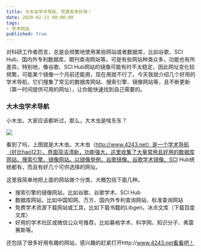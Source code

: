 ```yaml
---
title: 大木虫学术导航，究竟有多好用！
date: 2020-02-21 00:00:00
tags:
- 学术网站
published: true
---
```


对科研工作者而言，总是会频繁地使用某些网站或者数据库，比如谷歌、SCI Hub、国内外专利数据库、期刊查询网站等。可是有些网站种类众多，功能也有所差异。特别地，像谷歌、SCI Hub网站的镜像可能有时不太稳定，因此网址变化较频繁，可能某个镜像一个月前还能用，现在用就不行了。今天我就介绍几个好用的学术导航，它们搜集了常见的数据库网站、搜索引擎、镜像网站等，且不断更新（第一时间提供可用的网址），让你能快速找到自己需要的。

### 大木虫学术导航

小木虫，大家应该都听过，那么，大木虫是啥东东？

![](https://tva1.sinaimg.cn/large/0082zybply1gc4iwoz8vgj30u00hh0v3.jpg)


看到了吗，上图就是大木虫。大木虫（http://www.4243.net）是一个学术导航（好比hao123），界面简洁清新，功能强大，这里收集了大量常用且好用的数据库网站、搜索引擎、镜像网站。以镜像举例，谷歌镜像、谷歌学术镜像、SCI Hub统统都有，而且有好几个可供选择的网址。

这里我简单地把上面的网站做个分类，大概包括下面几种。

- 搜索引擎的镜像网站，比如谷歌、谷歌学术、SCI Hub
- 数据库网站，比如中国知网、万方、国内外专利查询网站、标准查询网站
- 免费学术资源下载网站或工具，比如下载书籍的Libgen，冰点文库（下载百度文库）
- 好用的学术社区或微信公众号推荐，比如募格学术、科学网、知识分子、弗雷赛斯等。

还包括了很多好用有趣的网站，感兴趣的赶紧打开http://www.4243.net看看吧！
